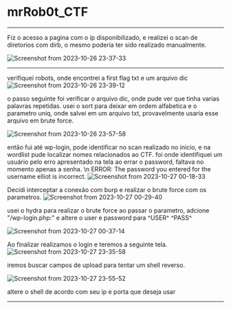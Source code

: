 # mrRob0t_CTF
**********************************************************************************************************************************
Fiz o acesso a pagina com o ip disponibilizado, e realizei o scan de diretorios com dirb, o mesmo poderia ter sido realizado manualmente.

![Screenshot from 2023-10-26 23-37-33](https://github.com/igusil/mrRob0t_CTF/assets/89313216/fc568261-9780-4e23-81ee-f99a058f4300)
**********************************************************************************************************************************

verifiquei robots, onde encontrei a first flag txt e um arquivo dic
![Screenshot from 2023-10-26 23-39-12](https://github.com/igusil/mrRob0t_CTF/assets/89313216/4602348d-db99-4d8b-9036-054a3c99505f)

o passo seguinte foi verificar o arquivo dic, onde pude ver que tinha varias palavras repetidas.
usei o sort para deixar em ordem alfabetica e o parametro uniq, onde salvei em um arquivo txt, provavelmente usaria esse arquivo em brute force.

![Screenshot from 2023-10-26 23-57-58](https://github.com/igusil/mrRob0t_CTF/assets/89313216/b3a5056e-1e3a-46c6-9036-3da12490f9fb)

então fui até wp-login, pode identificar no scan realizado no inicio, e na wordlist pude localizar nomes relacionados ao CTF.
foi onde identifiquei um usuário pelo erro apresentado na tela ao errar o password, faltava no momento apenas a senha. 
\n
ERROR: The password you entered for the username elliot is incorrect.
![Screenshot from 2023-10-27 00-18-33](https://github.com/igusil/mrRob0t_CTF/assets/89313216/f7d92c4c-94e7-4daa-89b8-c1d6b41961ff)

Decidi interceptar a conexão com burp e realizar o brute force com os parametros.
![Screenshot from 2023-10-27 00-29-40](https://github.com/igusil/mrRob0t_CTF/assets/89313216/3880017a-e207-40ea-8ead-b3ce273e0952)

usei o hydra para realizar o brute force 
ao passar o parametro, adcione "/wp-login.php:" e altere o user e password para ^USER^ ^PASS^

![Screenshot from 2023-10-27 00-37-14](https://github.com/igusil/mrRob0t_CTF/assets/89313216/32702764-8b81-4741-a87f-ed7315a5245e)

Ao finalizar realizamos o login e teremos a seguinte tela.
![Screenshot from 2023-10-27 23-35-58](https://github.com/igusil/mrRob0t_CTF/assets/89313216/507b7186-306a-4269-b7fd-e13aede2fba2)

iremos buscar campos de upload para tentar um shell reverso.

![Screenshot from 2023-10-27 23-55-52](https://github.com/igusil/mrRob0t_CTF/assets/89313216/37c9ffd9-ecf8-48d0-8b49-4a415b6e5a97)

altere o shell de acordo com seu ip e porta que deseja usar

**********************************************************************************************************************************
